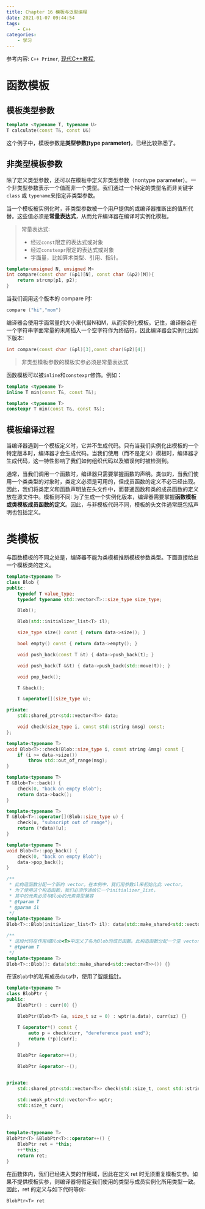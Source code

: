 ```yaml
---
title: Chapter 16 模板与泛型编程
date: 2021-01-07 09:44:54
tags: 
	- C++
categories: 
	- 学习
---
```


参考内容: `C++ Primer`, [现代C++教程](https://changkun.de/modern-cpp/zh-cn/02-usability/index.html#2-5-%E6%A8%A1%E6%9D%BF), 

<!--more-->

# 函数模板

## 模板类型参数

```C++
template <typename T, typename U>
T calculate(const T&, const U&)
```

这个例子中，模板参数是**类型参数(type parameter)**，已经比较熟悉了。

## 非类型模板参数

除了定义类型参数，还可以在模板中定义非类型参数（nontype parameter）。一个非类型参数表示一个值而非一个类型。我们通过一个特定的类型名而非关键字 `class` 或 `typename`来指定非类型参数。

当一个模板被实例化时，非类型参数被一个用户提供的或编译器推断出的值所代替。这些值必须是**常量表达式**，从而允许编译器在编译时实例化模板。

> 常量表达式:	
>
> - 经过`const`限定的表达式或对象
> - 经过`constexpr`限定的表达式或对象
> - 字面量，比如算术类型、引用、指针。

```C++
template<unsigned N, unsigned M>
int compare(const char (&p1)[N], const char (&p2)[M]){
    return strcmp(p1, p2);
}
```

当我们调用这个版本的 compare 时∶

```C++
compare ("hi","mom")
```

编译器会使用字面常量的大小来代替N和M，从而实例化模板。记住，编译器会在一个字符串字面常量的末尾插入一个空字符作为终结符，因此编译器会实例化出如下版本∶

```C++
int compare(const char (&pl)[3],const char(&p2)[4])
```

> 非类型模板参数的模板实参必须是常量表达式

函数模板可以被`inline`和`constexpr`修饰。例如：

```C++
template <typename T>
inline T min(const T&, const T&);

template <typename T>
constexpr T min(const T&, const T&);
```



## 模板编译过程

当编译器遇到一个模板定义时，它并不生成代码。只有当我们实例化出模板的一个特定版本时，编译器才会生成代码。当我们使用（而不是定义）模板时，编译器才生成代码，这一特性影响了我们如何组织代码以及错误何时被检测到。

通常，当我们调用一个函数时，编译器只需要掌握函数的声明。类似的，当我们使用一个类类型的对象时，类定义必须是可用的，但成员函数的定义不必已经出现。因此，我们将类定义和函数声明放在头文件中，而普通函数和类的成员函数的定义放在源文件中。模板则不同∶ 为了生成一个实例化版本，编译器需要掌握**函数模板或类模板成员函数的定义**。因此，与非模板代码不同，模板的头文件通常既包括声明也包括定义。



# 类模板

与函数模板的不同之处是，编译器不能为类模板推断模板参数类型。下面直接给出一个模板类的定义。

```C++
template<typename T>
class Blob {
public:
    typedef T value_type;
    typedef typename std::vector<T>::size_type size_type;

    Blob();

    Blob(std::initializer_list<T> il);

    size_type size() const { return data->size(); }

    bool empty() const { return data->empty(); }

    void push_back(const T &t) { data->push_back(t); }

    void push_back(T &&t) { data->push_back(std::move(t)); }

    void pop_back();

    T &back();

    T &operator[](size_type u);

private:
    std::shared_ptr<std::vector<T>> data;

    void check(size_type i, const std::string &msg) const;
};

template<typename T>
void Blob<T>::check(Blob::size_type i, const string &msg) const {
    if (i >= data->size())
        throw std::out_of_range(msg);
}

template<typename T>
T &Blob<T>::back() {
    check(0, "back on empty Blob");
    return data->back();
}

template<typename T>
T &Blob<T>::operator[](Blob::size_type u) {
    check(u, "subscript out of range");
    return (*data)[u];
}

template<typename T>
void Blob<T>::pop_back() {
    check(0, "back on empty Blob");
    data->pop_back();
}

/**
 * 此构造函数分配一个新的 vector。在本例中，我们用参数il来初始化此 vector。
 * 为了使用这个构造函数，我们必须传递给它一个initializer_1ist，
 * 其中的元素必须与Blob的元素类型兼容
 * @tparam T
 * @param il
 */
template<typename T>
Blob<T>::Blob(initializer_list<T> il): data(std::make_shared<std::vector<T>>(il)) {}

/**
 * 这段代码在作用域Blob<T>中定义了名为Blob的成员函数。此构造函数分配一个空 vector，并将指向 vector的指针保存在 data中。
 * @tparam T
 */
template<typename T>
Blob<T>::Blob(): data(std::make_shared<std::vector<T>>()) {}
```

在该`Blob`中的私有成员`data`中，使用了[智能指针](https://changkun.de/modern-cpp/zh-cn/05-pointers/index.html#5-2-std-shared-ptr)。

```C++
template<typename T>
class BlobPtr {
public:
    BlobPtr() : curr(0) {}

    BlobPtr(Blob<T> &a, size_t sz = 0) : wptr(a.data), curr(sz) {}

    T &operator*() const {
        auto p = check(curr, "dereference past end");
        return (*p)[curr];
    }

    BlobPtr &operator++();

    BlobPtr &operator--();


private:
    std::shared_ptr<std::vector<T>> check(std::size_t, const std::string &) const;

    std::weak_ptr<std::vector<T>> wptr;
    std::size_t curr;

};


template<typename T>
BlobPtr<T> &BlobPtr<T>::operator++() {
    BlobPtr ret = *this;
    ++*this;
    return ret;
}

```

在函数体内，我们已经进入类的作用域，因此在定义 ret 时无须重复模板实参。如果不提供模板实参，则编译器将假定我们使用的类型与成员实例化所用类型一致。因此，ret 的定义与如下代码等价∶

`BlobPtr<T> ret `


